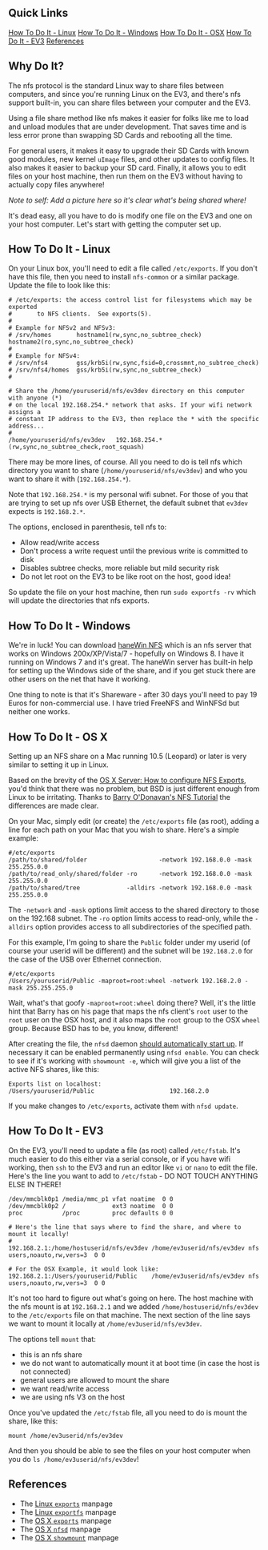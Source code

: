 ## Quick Links

[How To Do It - Linux](#nfsLinuxHowTo) 
[How To Do It - Windows](#nfsWindowsHowTo) 
[How To Do It - OSX](#nfsOSXHowTo) 
[How To Do It - EV3](#nfsEV3HowTo) 
[References](#nfsReferences) 

## Why Do It?

The nfs protocol is the standard Linux way to share files between computers, and since you're running Linux on the EV3, and there's nfs support built-in, you can share files between your computer and the EV3.

Using a file share method like nfs makes it easier for folks like me to load and unload modules that are under development. That saves time and is less error prone than swapping SD Cards and rebooting all the time.

For general users, it makes it easy to upgrade their SD Cards with known good modules, new kernel `uImage` files, and other updates to config files. It also makes it easier to backup your SD card. Finally, it allows you to edit files on your host machine, then run them on the EV3 without having to actually copy files anywhere!

_Note to self: Add a picture here so it's clear what's being shared where!_

It's dead easy, all you have to do is modify one file on the EV3 and one on your host computer. Let's start with getting the computer set up. 

## <a name="nfsLinuxHowTo"/> How To Do It - Linux

On your Linux box, you'll need to edit a file called `/etc/exports`. If you don't have this file, then you need to install `nfs-common` or a similar package. Update the file to look like this:

```
# /etc/exports: the access control list for filesystems which may be exported
#		to NFS clients.  See exports(5).
#
# Example for NFSv2 and NFSv3:
# /srv/homes       hostname1(rw,sync,no_subtree_check) hostname2(ro,sync,no_subtree_check)
#
# Example for NFSv4:
# /srv/nfs4        gss/krb5i(rw,sync,fsid=0,crossmnt,no_subtree_check)
# /srv/nfs4/homes  gss/krb5i(rw,sync,no_subtree_check)
#

# Share the /home/youruserid/nfs/ev3dev directory on this computer with anyone (*)
# on the local 192.168.254.* network that asks. If your wifi network assigns a
# constant IP address to the EV3, then replace the * with the specific address...
#
/home/youruserid/nfs/ev3dev   192.168.254.*(rw,sync,no_subtree_check,root_squash)
```

There may be more lines, of course. All you need to do is tell nfs which directory
you want to share (`/home/youruserid/nfs/ev3dev`) and who you want to share it with (`192.168.254.*`). 

Note that `192.168.254.*` is my personal wifi subnet. For those of you that are
trying to set up nfs over USB Ethernet, the default subnet that `ev3dev` expects
is `192.168.2.*`.

The options, enclosed in parenthesis, tell nfs to:

- Allow read/write access
- Don't process a write request until the previous write is committed to disk
- Disables subtree checks, more reliable but mild security risk
- Do not let root on the EV3 to be like root on the host, good idea!

So update the file on your host machine, then run `sudo exportfs -rv` which will update the directories that nfs exports.

## <a name="nfsWindowsHowTo"/> How To Do It - Windows

We're in luck! You can download [haneWin NFS](http://www.hanewin.net/nfs-e.htm) which is an nfs server that works on Windows 200x/XP/Vista/7 - hopefully on Windows 8. I have it running on Windows 7 and it's great. The haneWin server has built-in help for setting up the Windows side of the share, and if you get stuck there are other users on the net that have it working. 

One thing to note is that it's Shareware - after 30 days you'll need to pay 19 Euros for non-commercial use. I have tried FreeNFS and WinNFSd but neither one works.

## <a name="nfsOSXHowTo"/> How To Do It - OS X

Setting up an NFS share on a Mac running 10.5 (Leopard) or later is very similar to setting it up in Linux.

Based on the brevity of the [OS X Server: How to configure NFS Exports][OSXServerNFSExport], you'd think that there was no problem, but BSD is just different enough from Linux to be irritating. Thanks to [Barry O'Donavan's NFS Tutorial][BarryODonavanNFS] the differences are made clear.

On your Mac, simply edit (or create) the `/etc/exports` file (as root), adding a line for each path on your Mac that you wish to share. Here's a simple example:

```clean
#/etc/exports
/path/to/shared/folder                    -network 192.168.0.0 -mask 255.255.0.0
/path/to/read_only/shared/folder -ro      -network 192.168.0.0 -mask 255.255.0.0
/path/to/shared/tree             -alldirs -network 192.168.0.0 -mask 255.255.0.0
```

The `-network` and `-mask` options limit access to the shared directory to those on the 192.168 subnet. The `-ro` option limits access to read-only, while the `-alldirs` option provides access to all subdirectories of the specified path. 

For this example, I'm going to share the `Public` folder under my userid (of course your userid will be different) and the subnet will be `192.168.2.0` for the case of the USB over Ethernet connection.

```clean
#/etc/exports
/Users/youruserid/Public -maproot=root:wheel -network 192.168.2.0 -mask 255.255.255.0
```

Wait, what's that goofy `-maproot=root:wheel` doing there? Well, it's the little hint that Barry has on his page that maps the nfs client's `root` user to the `root` user on the OSX host, and it also maps the `root` group to the OSX `wheel` group. Because BSD has to be, you know, different!

After creating the file, the `nfsd` daemon [should automatically start up][OSXServerNFSExport]. If necessary it can be enabled permanently using `nfsd enable`. You can check to see if it's working with `showmount -e`, which will give you a list of the active NFS shares, like this:

```clean
Exports list on localhost:
/Users/youruserid/Public                     192.168.2.0
```

If you make changes to `/etc/exports`, activate them with `nfsd update`. 

## <a name="nfsEV3HowTo"/> How To Do It - EV3

On the EV3, you'll need to update a file (as root) called `/etc/fstab`. It's much easier to do this either via a serial console, or if you have wifi working, then `ssh` to the EV3 and run an editor like `vi` or `nano` to edit the file. Here's the line you want to add to `/etc/fstab` - DO NOT TOUCH ANYTHING ELSE IN THERE!

```
/dev/mmcblk0p1 /media/mmc_p1 vfat noatime  0 0
/dev/mmcblk0p2 /             ext3 noatime  0 0
proc           /proc         proc defaults 0 0

# Here's the line that says where to find the share, and where to mount it locally!
#
192.168.2.1:/home/hostuserid/nfs/ev3dev /home/ev3userid/nfs/ev3dev nfs users,noauto,rw,vers=3  0 0

# For the OSX Example, it would look like:
192.168.2.1:/Users/youruserid/Public    /home/ev3userid/nfs/ev3dev nfs users,noauto,rw,vers=3  0 0
```

It's not too hard to figure out what's going on here. The host machine with the nfs mount is at `192.168.2.1` and we added `/home/hostuserid/nfs/ev3dev` to the `/etc/exports` file on that machine. The next section of the line says we want to mount it locally at `/home/ev3userid/nfs/ev3dev`.

The options tell `mount` that:

- this is an nfs share
- we do not want to automatically mount it at boot time (in case the host is not connected)
- general users are allowed to mount the share
- we want read/write access
- we are using nfs V3 on the host

Once you've updated the `/etc/fstab` file, all you need to do is mount the share, like this:

`mount /home/ev3userid/nfs/ev3dev`

And then you should be able to see the files on your host computer when you do `ls /home/ev3userid/nfs/ev3dev`!

## <a name="nfsReferences"/> References

- The [Linux `exports`][linuxexports5] manpage
- The [Linux `exportfs`][linuxexportfs8] manpage
- The [OS X `exports`][OSXexports5] manpage
- The [OS X `nfsd`][OSXnfsd] manpage
- The [OS X `showmount`][OSXshowmount] manpage

[OSXServerNFSExport]: http://support.apple.com/kb/HT4695
[BarryODonavanNFS]: http://www.barryodonovan.com/index.php/2012/12/12/apple-os-x-as-an-nfs-server-with-linux-clients
[linuxexports5]:  http://linux.die.net/man/5/exports
[linuxexportfs8]: http://linux.die.net/man/8/exportfs
[OSXexports5]: https://developer.apple.com/library/mac/documentation/Darwin/Reference/Manpages/man5/exports.5.html
[OSXnfsd]: https://developer.apple.com/library/mac/documentation/Darwin/Reference/ManPages/man8/nfsd.8.html 
[OSXshowmount]: https://developer.apple.com/library/mac/documentation/Darwin/Reference/Manpages/man8/showmount.8.html
